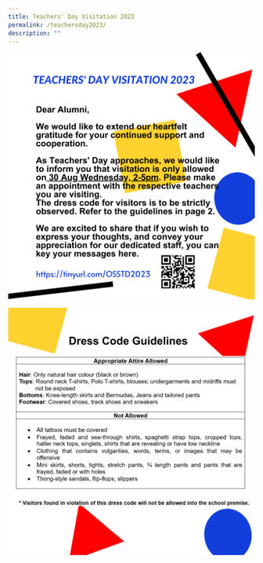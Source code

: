 ```yaml
---
title: Teachers' Day Visitation 2023
permalink: /teachersday2023/
description: ""
---
```

![Teachers' Day Visitation Guide for Alumni](/images/tchrdayvisit1.png)


![Teachers' Day Visitation Announcement 1](/images/tchrdayvisit2.png)
